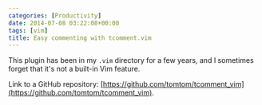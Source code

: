 ```yaml
---
categories: [Productivity]
date: 2014-07-08 03:22:08+00:00
tags: [vim]
title: Easy commenting with tcomment.vim
---
```


This plugin has been in my `.vim` directory for a few years, and I sometimes forget that it's not a built-in Vim feature.

Link to a GitHub repository: [https://github.com/tomtom/tcomment_vim](https://github.com/tomtom/tcomment_vim).
